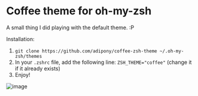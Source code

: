 # Coffee theme for oh-my-zsh

A small thing I did playing with the default theme. :P

Installation: 
1. `git clone https://github.com/adipony/coffee-zsh-theme ~/.oh-my-zsh/themes`
2. In your `.zshrc` file, add the following line: `ZSH_THEME="coffee"` (change it if it already exists)
3. Enjoy!


![image](https://github.com/user-attachments/assets/c67a0153-617a-481a-8ef6-2552c46d6407)
